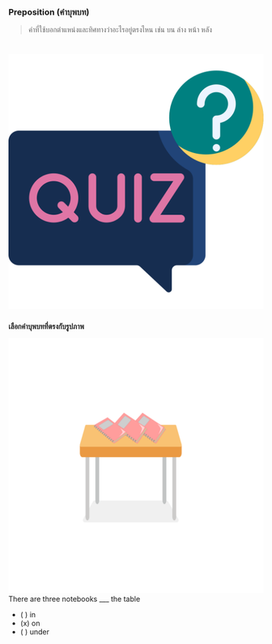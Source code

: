 
### Preposition (คำบุพบท)
> คำที่ใช้บอกตำแหน่งและทิศทางว่าอะไรอยู่ตรงไหน เช่น บน ล่าง หน้า หลัง 



# ![icon](/media/icons/quiz.svg) 

**เลือกคำบุพบทที่ตรงกับรูปภาพ**

![exo](/media/img/definite%20pronoun__those%20are%20notebooks_ex2.svg) 
There are three notebooks ___ the table
 - ( ) in
 - (x) on
 - ( ) under